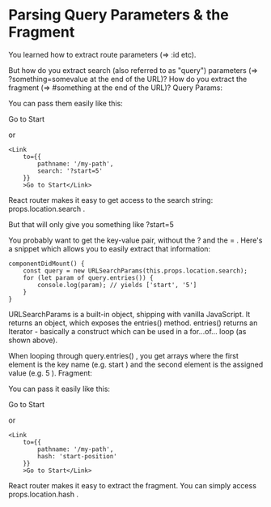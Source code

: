 # Parsing Query Parameters & the Fragment

You learned how to extract route parameters (=> :id  etc). 

But how do you extract search (also referred to as "query") parameters (=> ?something=somevalue  at the end of the URL)? How do you extract the fragment (=> #something  at the end of the URL)?
Query Params:

You can pass them easily like this:

<Link to="/my-path?start=5">Go to Start</Link> 

or

    <Link 
        to={‌{
            pathname: '/my-path',
            search: '?start=5'
        }}
        >Go to Start</Link>

React router makes it easy to get access to the search string: props.location.search .

But that will only give you something like ?start=5 

You probably want to get the key-value pair, without the ?  and the = . Here's a snippet which allows you to easily extract that information:

    componentDidMount() {
        const query = new URLSearchParams(this.props.location.search);
        for (let param of query.entries()) {
            console.log(param); // yields ['start', '5']
        }
    }

URLSearchParams  is a built-in object, shipping with vanilla JavaScript. It returns an object, which exposes the entries()  method. entries()  returns an Iterator - basically a construct which can be used in a for...of...  loop (as shown above).

When looping through query.entries() , you get arrays where the first element is the key name (e.g. start ) and the second element is the assigned value (e.g. 5 ).
Fragment:

You can pass it easily like this:

<Link to="/my-path#start-position">Go to Start</Link> 

or

    <Link 
        to={‌{
            pathname: '/my-path',
            hash: 'start-position'
        }}
        >Go to Start</Link>

React router makes it easy to extract the fragment. You can simply access props.location.hash .